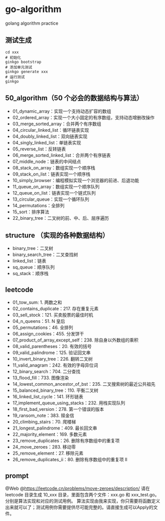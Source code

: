 # go-algorithm

golang algorithm practice

## 测试生成

```
cd xxx
# 初始化
ginkgo bootstrap
# 添加单元测试
ginkgo generate xxx
# 运行测试
ginkgo
```

## 50_algorithm（50 个必会的数据结构与算法）

- 01_dynamic_array：实现一个支持动态扩容的数组
- 02_ordered_array：实现一个大小固定的有序数组，支持动态增删改操作
- 03_merge_sorted_array：合并两个有序数组
- 04_circular_linked_list：循环链表实现
- 04_doubly_linked_list：双向链表实现
- 04_singly_linked_list：单链表实现
- 05_reverse_list：反转链表
- 06_merge_sorted_linked_list：合并两个有序链表
- 07_middle_node：链表的中间结点
- 08_stack_on_array：数组实现一个顺序栈
- 09_stack_on_list：链表实现一个顺序栈
- 10_simply_browser：编程模拟实现一个浏览器的前进、后退功能
- 11_queue_on_array：数组实现一个顺序队列
- 12_queue_on_list：链表实现一个链式队列
- 13_circular_queue：实现一个循环队列
- 14_permutations：全排列
- 15_sort：排序算法
- 22_binary_tree：二叉树的前、中、后、层序遍历

## structure （实现的各种数据结构）

- binary_tree：二叉树
- binary_search_tree：二叉查找树
- linked_list：链表
- sq_queue：顺序队列
- sq_stack：顺序栈

## leetcode

- 01_tow_sum: 1. 两数之和
- 02_contains_duplicate：217. 存在重复元素
- 03_sell_stock：121. 买卖股票的最佳时机
- 04_n_queens：51. N 皇后
- 05_permutations：46. 全排列
- 06_assign_cookies：455. 分发饼干
- 07_product_of_array_except_self：238. 除自身以外数组的乘积
- 08_valid_parentheses：20. 有效的括号
- 09_valid_palindrome：125. 验证回文串
- 10_invert_binary_tree：226. 翻转二叉树
- 11_valid_anagram：242. 有效的字母异位词
- 12_binary_search：704. 二分查找
- 13_flood_fill：733. 图像渲染
- 14_lowest_common_ancestor_of_bst：235. 二叉搜索树的最近公共祖先
- 15_balanced_binary_tree：110. 平衡二叉树
- 16_linked_list_cycle：141. 环形链表
- 17_implement_queue_using_stacks：232. 用栈实现队列
- 18_first_bad_version：278. 第一个错误的版本
- 19_ransom_note：383. 赎金信
- 20_climbing_stairs：70. 爬楼梯
- 21_longest_palindrome：409. 最长回文串
- 22_majority_element：169. 多数元素
- 23_remove_duplicates：26. 删除有序数组中的重复项
- 24_move_zeroes：283. 移动零
- 25_remove_element：27. 移除元素
- 26_remove_duplicates_ii：80. 删除有序数组中的重复项 II

## prompt

@Web @https://leetcode.cn/problems/move-zeroes/description/
请在 leetcode 目录生成 10_xxx 目录，里面包含两个文件：xxx.go 和 xxx_test.go。分别是算法实现和对应的测试用例。
算法实现由我来实现，你只需要将函数定义出来就可以了；测试用例你需要提供尽可能完整的。请直接生成可以Apply的文件。



